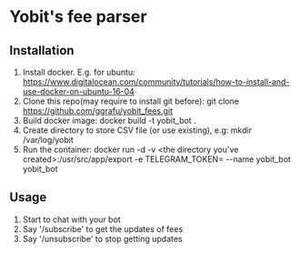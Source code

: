 # Yobit's fee parser

## Installation

1. Install docker. E.g. for ubuntu: https://www.digitalocean.com/community/tutorials/how-to-install-and-use-docker-on-ubuntu-16-04
2. Clone this repo(may require to install git before):
    git clone https://github.com/ggrafu/yobit_fees.git
3. Build docker image: 
    docker build -t yobit_bot .
4. Create directory to store CSV file (or use existing), e.g:
    mkdir /var/log/yobit
5. Run the container:
    docker run -d -v <the directory you've created>:/usr/src/app/export -e TELEGRAM_TOKEN=<token> --name yobit_bot yobit_bot
  
 ## Usage
 
 1. Start to chat with your bot
 2. Say '/subscribe' to get the updates of fees
 3. Say '/unsubscribe' to stop getting updates
